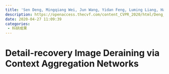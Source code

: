 ```yaml
---
title: 'Sen Deng, Mingqiang Wei, Jun Wang, Yidan Feng, Luming Liang, Haoran Xie, Fu Lee Wang, Meng Wang. Detail-recovery image deraining via context aggregation networks[C]//Proceedings of the IEEE/CVF conference on computer vision and pattern recognition. 2020: 14560-14569.'
description: https://openaccess.thecvf.com/content_CVPR_2020/html/Deng_Detail-recovery_Image_Deraining_via_Context_Aggregation_Networks_CVPR_2020_paper.html
date: 2020-04-27 11:09:39
categories:
 - 科研成果
---
```

# Detail-recovery Image Deraining via Context Aggregation Networks